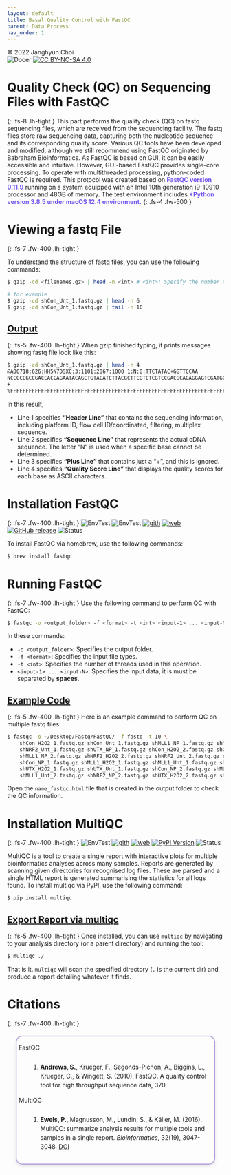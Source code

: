 ```yaml
---
layout: default
title: Basal Quality Control with FastQC
parent: Data Process
nav_order: 1
---
```


© 2022 Janghyun Choi<br>
![Docer](https://img.shields.io/badge/Revised%20version-5%2E15%2E24-green?style=flat&logo=Markdown&colorA=black) [![CC BY-NC-SA 4.0](https://img.shields.io/badge/License-CC%20BY--NC--SA%204.0-green?labelColor=black)](http://creativecommons.org/licenses/by-nc-sa/4.0/)

# Quality Check (QC) on Sequencing Files with FastQC
{: .fs-8 .lh-tight }
This part performs the quality check (QC) on fastq sequencing files, which are received from the sequencing facility. The fastq files store raw sequencing data, capturing both the nucleotide sequence and its corresponding quality score. Various QC tools have been developed and modified, although we still recommend using FastQC originated by Babraham Bioinformatics. As FastQC is based on GUI, it can be easily accessible and intuitive. However, GUI-based FastQC provides single-core processing. To operate with multithreaded processing, python-coded FastQC is required. This protocol was created based on <span style="color: #7253ec;"><b>FastQC version 0.11.9</b></span> running on a system equipped with an Intel 10th generation i9-10910 processor and 48GB of memory. The test environment includes <span style="color: #7253ec;"><b>*Python version 3.8.5 under macOS 12.4 environment.</b></span>
{: .fs-4 .fw-500 }

# Viewing a fastq File
{: .fs-7 .fw-400 .lh-tight }

To understand the structure of fastq files, you can use the following commands:
```bash    
$ gzip -cd <filenames.gz> | head -n <int> # <int>: Specify the number of lines to output.

# for example
$ gzip -cd shCon_Unt_1.fastq.gz | head -n 6
$ gzip -cd shCon_Unt_1.fastq.gz | tail -n 10
```
    
## <u>Output</u>
{: .fs-5 .fw-400 .lh-tight }
When gzip finished typing, it prints messages showing fastq file look like this:
```bash
$ gzip -cd shCon_Unt_1.fastq.gz | head -n 4
@A00718:626:HH5N7DSXC:3:1101:2067:1000 1:N:0:TTCTATAC+GGTTCCAA                                          # Line 1
NCCGCCGCCGACCACCAGAATACAGCTGTACATCTTACGCTTCGTCTCGTCCGACGCACAGGAGTCGATGCTGTGCAGGATGGCTTTATCGATGCCCAGAG   # Line 2
+                                                                                                       # Line 3
%FFFFFFFFFFFFFFFFFFFFFFFFFFFFFFFFFFFFFFFFFFFFFFFFFFFFFFFFFFFFFFFFFFFFFFFFFFFFFFFFFFFFFFFFFFFFFFFFFFFF   # Line 4
```
In this result,

- Line 1 specifies **“Header Line”** that contains the sequencing information, including platform ID, flow cell ID/coordinated, filtering, multiplex sequence.
- Line 2 specifies **“Sequence Line”** that represents the actual cDNA sequence. The letter “N” is used when a specific base cannot be determined.
- Line 3 specifies **“Plus Line”** that contains just a “+”, and this is ignored.
- Line 4 specifies **“Quality Score Line”** that displays the quality scores for each base as ASCII characters.

# Installation FastQC
{: .fs-7 .fw-400 .lh-tight }
![EnvTest](https://img.shields.io/badge/macOS-000000?style=flat&logo=apple&logoColor=white) ![EnvTest](https://img.shields.io/badge/Ubuntu-E95420?style=flat&logo=ubuntu&logoColor=white) [![gith](https://img.shields.io/badge/GitHub-181717?style=flat&logo=github&logoColor=white)](https://github.com/s-andrews/FastQC) [![web](https://img.shields.io/badge/Official-e34c26?style=flat&logo=html5&logoColor=white)](https://www.bioinformatics.babraham.ac.uk/projects/fastqc/) [![GitHub release](https://img.shields.io/github/v/release/s-andrews/FastQC?labelColor=black)](https://github.com/s-andrews/FastQC/releases) ![Status](https://img.shields.io/badge/status-stable-DarkSeaGreen?labelColor=black)

To install FastQC via homebrew, use the following commands:
```bash    
$ brew install fastqc
```

# Running FastQC
{: .fs-7 .fw-400 .lh-tight }
Use the following command to perform QC with FastQC:
    
```bash
$ fastqc -o <output_folder> -f <format> -t <int> <input-1> ... <input-N>
```

In these commands:
- `-o <output_folder>`: Specifies the output folder.
- `-f <format>`: Specifies the input file types.
- `-t <int>`: Specifies the number of threads used in this operation.
- `<input-1> ... <input-N>`: Specifies the input data, it is must be separated by **spaces**.

## <u>Example Code</u>
{: .fs-5 .fw-400 .lh-tight }
Here is an example command to perform QC on multiple fastq files:
```bash
$ fastqc -o ~/Desktop/Fastq/FastQC/ -f fastq -t 10 \
    shCon_H2O2_1.fastq.gz shCon_Unt_1.fastq.gz shMLL1_NP_1.fastq.gz shNRF2_H2O2_1.fastq.gz \
    shNRF2_Unt_1.fastq.gz shUTX_NP_1.fastq.gz shCon_H2O2_2.fastq.gz shCon_Unt_2.fastq.gz \
    shMLL1_NP_2.fastq.gz shNRF2_H2O2_2.fastq.gz shNRF2_Unt_2.fastq.gz shUTX_NP_2.fastq.gz \
    shCon_NP_1.fastq.gz shMLL1_H2O2_1.fastq.gz shMLL1_Unt_1.fastq.gz shNRF2_NP_1.fastq.gz \
    shUTX_H2O2_1.fastq.gz shUTX_Unt_1.fastq.gz shCon_NP_2.fastq.gz shMLL1_H2O2_2.fastq.gz \
    shMLL1_Unt_2.fastq.gz shNRF2_NP_2.fastq.gz shUTX_H2O2_2.fastq.gz shUTX_Unt_2.fastq.gz
```
Open the `name_fastqc.html` file that is created in the output folder to check the QC information.

# Installation MultiQC
{: .fs-7 .fw-400 .lh-tight }
![EnvTest](https://img.shields.io/badge/macOS-000000?style=flat&logo=apple&logoColor=white) [![gith](https://img.shields.io/badge/GitHub-181717?style=flat&logo=github&logoColor=white)](https://github.com/MultiQC/MultiQC) [![web](https://img.shields.io/badge/Official-e34c26?style=flat&logo=html5&logoColor=white)](http://multiqc.info) [![PyPI Version](https://img.shields.io/pypi/v/multiqc?labelColor=black)](https://pypi.python.org/pypi/multiqc/) ![Status](https://img.shields.io/badge/status-stable-DarkSeaGreen?labelColor=black)

MultiQC is a tool to create a single report with interactive plots for multiple bioinformatics analyses across many samples. Reports are generated by scanning given directories for recognised log files. These are parsed and a single HTML report is generated summarising the statistics for all logs found. To install multiqc via PyPI, use the following command:
```bash    
$ pip install multiqc
```

## <u>Export Report via multiqc</u>
{: .fs-5 .fw-400 .lh-tight }
Once installed, you can use `multiqc` by navigating to your analysis directory (or a parent directory) and running the tool:
```bash 
$ multiqc ./
```
That is it. `multiqc` will scan the specified directory (`.` is the current dir) and produce a report detailing whatever it finds.

# Citations
{: .fs-7 .fw-400 .lh-tight }

<div style="border: 2px solid #b19cd9; border-radius: 15px; padding: 15px; margin: 20px; text-align: left; font-size: 1em; line-height: 1.5; box-shadow: 0 4px 8px rgba(0, 0, 0, 0.1);">
    <span class="label label-purple" style="display: inline-block; margin-bottom: 10px; position: relative; left: -10px;">FastQC</span>
    <ol style="padding-left: 40px;">
        <li style="margin-bottom: 10px;">
            <span><b>Andrews, S.</b>, Krueger, F., Segonds-Pichon, A., Biggins, L., Krueger, C., & Wingett, S. (2010). FastQC. A quality control tool for high throughput sequence data, 370.</span>
        </li>
    </ol>
    <span class="label label-purple" style="display: inline-block; margin-bottom: 10px; position: relative; left: -10px;">MultiQC</span>
    <ol style="padding-left: 40px;">    
        <li style="margin-bottom: 10px;">
            <span><b>Ewels, P.</b>, Magnusson, M., Lundin, S., & Käller, M. (2016). MultiQC: summarize analysis results for multiple tools and samples in a single report. <i>Bioinformatics</i>, 32(19), 3047-3048. <a href="https://doi.org/10.1093/bioinformatics/btw354" target="_blank">DOI</a></span>
        </li>
    </ol>
</div>